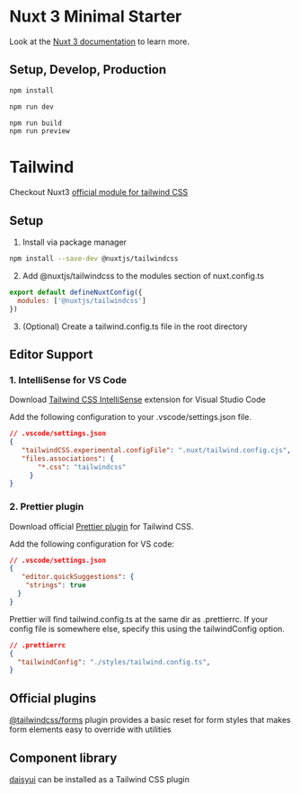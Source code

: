# Nuxt 3 Minimal Starter

Look at the [Nuxt 3 documentation](https://nuxt.com/docs/getting-started/introduction) to learn more.

## Setup, Develop, Production

```bash
npm install

npm run dev

npm run build
npm run preview

```

# Tailwind

Checkout Nuxt3 [official module for tailwind CSS](https://nuxt.com/modules/tailwindcss)

## Setup

1.  Install via package manager

```bash
npm install --save-dev @nuxtjs/tailwindcss
```

2. Add @nuxtjs/tailwindcss to the modules section of nuxt.config.ts

```js
export default defineNuxtConfig({
  modules: ['@nuxtjs/tailwindcss']
})
```

3. (Optional) Create a tailwind.config.ts file in the root directory

## Editor Support

### 1. IntelliSense for VS Code
  
Download [Tailwind CSS IntelliSense](https://marketplace.visualstudio.com/items?itemName=bradlc.vscode-tailwindcss) extension for Visual Studio Code

Add the following configuration to your .vscode/settings.json file.

```json
// .vscode/settings.json
{
   "tailwindCSS.experimental.configFile": ".nuxt/tailwind.config.cjs",
   "files.associations": {
       "*.css": "tailwindcss"
     }
}
```

### 2.  Prettier plugin

Download official [Prettier plugin](https://github.com/tailwindlabs/prettier-plugin-tailwindcss) for Tailwind CSS.

Add the following configuration
for VS code:

```json
// .vscode/settings.json
{
   "editor.quickSuggestions": {
    "strings": true
  }
}
```

Prettier will find tailwind.config.ts at the same dir as .prettierrc. If your config file is somewhere else, specify this using the tailwindConfig option.

```json
// .prettierrc
{
  "tailwindConfig": "./styles/tailwind.config.ts",
}
```

## Official plugins

[@tailwindcss/forms](https://github.com/tailwindlabs/tailwindcss-forms) plugin provides a basic reset for form styles that makes form elements easy to override with utilities

## Component library
[daisyui](https://daisyui.com/) can be installed as a Tailwind CSS plugin
